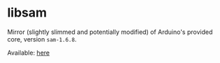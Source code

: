 libsam
======

Mirror (slightly slimmed and potentially modified) of Arduino's provided core, version `sam-1.6.8`.

Available: [here](http://downloads.arduino.cc/cores/sam-1.6.8.tar.bz2)
